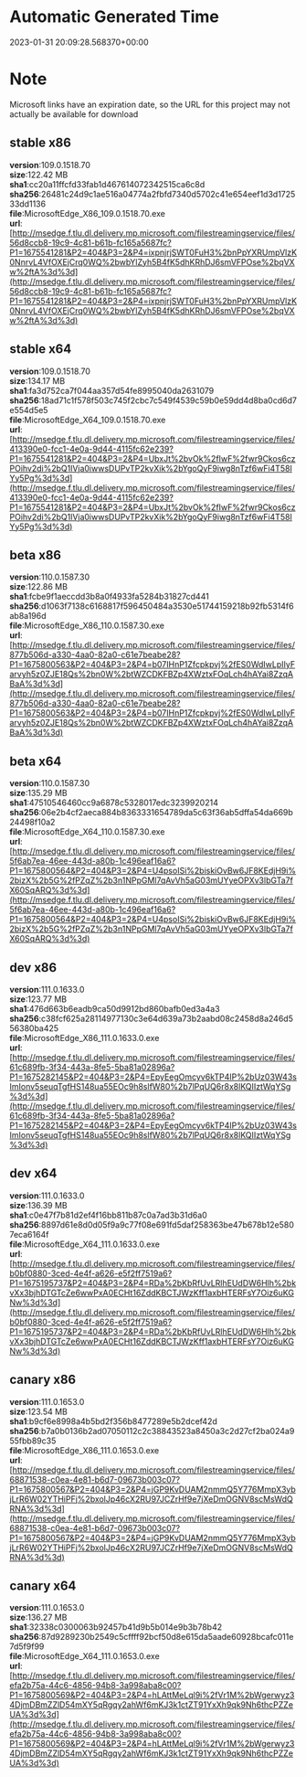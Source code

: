 # Automatic Generated Time
2023-01-31 20:09:28.568370+00:00

# Note
Microsoft links have an expiration date, so the URL for this project may not actually be available for download

## stable x86
**version**:109.0.1518.70  
**size**:122.42 MB  
**sha1**:cc20a11ffcfd33fab1d467614072342515ca6c8d  
**sha256**:26481c24d9c1ae516a04774a2fbfd7340d5702c41e654eef1d3d172533dd1136  
**file**:MicrosoftEdge_X86_109.0.1518.70.exe  
**url**:[http://msedge.f.tlu.dl.delivery.mp.microsoft.com/filestreamingservice/files/56d8ccb8-19c9-4c81-b61b-fc165a5687fc?P1=1675541281&P2=404&P3=2&P4=ixpnjrjSWT0FuH3%2bnPpYXRUmpVlzK0NnrvL4VfOXEjCrq0WQ%2bwbYlZyh5B4fK5dhKRhDJ6smVFPOse%2bqVXw%2ftA%3d%3d](http://msedge.f.tlu.dl.delivery.mp.microsoft.com/filestreamingservice/files/56d8ccb8-19c9-4c81-b61b-fc165a5687fc?P1=1675541281&P2=404&P3=2&P4=ixpnjrjSWT0FuH3%2bnPpYXRUmpVlzK0NnrvL4VfOXEjCrq0WQ%2bwbYlZyh5B4fK5dhKRhDJ6smVFPOse%2bqVXw%2ftA%3d%3d)  

## stable x64
**version**:109.0.1518.70  
**size**:134.17 MB  
**sha1**:fa3d752ca7f044aa357d54fe8995040da2631079  
**sha256**:18ad71c1f578f503c745f2cbc7c549f4539c59b0e59dd4d8ba0cd6d7e554d5e5  
**file**:MicrosoftEdge_X64_109.0.1518.70.exe  
**url**:[http://msedge.f.tlu.dl.delivery.mp.microsoft.com/filestreamingservice/files/413390e0-fcc1-4e0a-9d44-4115fc62e239?P1=1675541281&P2=404&P3=2&P4=UbxJt%2bvOk%2fIwF%2fwr9Ckos6czPOihv2di%2bQ1lVja0iwwsDUPvTP2kvXik%2bYgoQyF9iwg8nTzf6wFi4T58IYy5Pg%3d%3d](http://msedge.f.tlu.dl.delivery.mp.microsoft.com/filestreamingservice/files/413390e0-fcc1-4e0a-9d44-4115fc62e239?P1=1675541281&P2=404&P3=2&P4=UbxJt%2bvOk%2fIwF%2fwr9Ckos6czPOihv2di%2bQ1lVja0iwwsDUPvTP2kvXik%2bYgoQyF9iwg8nTzf6wFi4T58IYy5Pg%3d%3d)  

## beta x86
**version**:110.0.1587.30  
**size**:122.86 MB  
**sha1**:fcbe9f1aeccdd3b8a0f4933fa5284b31827cd441  
**sha256**:d1063f7138c6168817f596450484a3530e51744159218b92fb5314f6ab8a196d  
**file**:MicrosoftEdge_X86_110.0.1587.30.exe  
**url**:[http://msedge.f.tlu.dl.delivery.mp.microsoft.com/filestreamingservice/files/877b506d-a330-4aa0-82a0-c61e7beabe28?P1=1675800563&P2=404&P3=2&P4=b07IHnP1Zfcpkpvj%2fES0WdIwLpIIyFarvyh5z0ZJE18Qs%2bn0W%2btWZCDKFBZp4XWztxFOqLch4hAYai8ZzqABaA%3d%3d](http://msedge.f.tlu.dl.delivery.mp.microsoft.com/filestreamingservice/files/877b506d-a330-4aa0-82a0-c61e7beabe28?P1=1675800563&P2=404&P3=2&P4=b07IHnP1Zfcpkpvj%2fES0WdIwLpIIyFarvyh5z0ZJE18Qs%2bn0W%2btWZCDKFBZp4XWztxFOqLch4hAYai8ZzqABaA%3d%3d)  

## beta x64
**version**:110.0.1587.30  
**size**:135.29 MB  
**sha1**:47510546460cc9a6878c5328017edc3239920214  
**sha256**:06e2b4cf2aeca884b8363331654789da5c63f36ab5dffa54da669b24498f10a2  
**file**:MicrosoftEdge_X64_110.0.1587.30.exe  
**url**:[http://msedge.f.tlu.dl.delivery.mp.microsoft.com/filestreamingservice/files/5f6ab7ea-46ee-443d-a80b-1c496eaf16a6?P1=1675800564&P2=404&P3=2&P4=U4psoISi%2biskiOvBw6JF8KEdjH9i%2bizX%2b5G%2fPZqZ%2b3n1NPpGMl7qAvVh5aG03mUYyeOPXv3lbGTa7fX60SqARQ%3d%3d](http://msedge.f.tlu.dl.delivery.mp.microsoft.com/filestreamingservice/files/5f6ab7ea-46ee-443d-a80b-1c496eaf16a6?P1=1675800564&P2=404&P3=2&P4=U4psoISi%2biskiOvBw6JF8KEdjH9i%2bizX%2b5G%2fPZqZ%2b3n1NPpGMl7qAvVh5aG03mUYyeOPXv3lbGTa7fX60SqARQ%3d%3d)  

## dev x86
**version**:111.0.1633.0  
**size**:123.77 MB  
**sha1**:476d663b6eadb9ca50d9912bd860bafb0ed3a4a3  
**sha256**:c38fcf625a28114977130c3e64d639a73b2aabd08c2458d8a246d556380ba425  
**file**:MicrosoftEdge_X86_111.0.1633.0.exe  
**url**:[http://msedge.f.tlu.dl.delivery.mp.microsoft.com/filestreamingservice/files/61c689fb-3f34-443a-8fe5-5ba81a02896a?P1=1675282145&P2=404&P3=2&P4=EpyEegOmcyv6kTP4IP%2bUz03W43sImIonv5seuqTgfHS148ua55EOc9h8slfW80%2b7lPqUQ6r8x8lKQIIztWqYSg%3d%3d](http://msedge.f.tlu.dl.delivery.mp.microsoft.com/filestreamingservice/files/61c689fb-3f34-443a-8fe5-5ba81a02896a?P1=1675282145&P2=404&P3=2&P4=EpyEegOmcyv6kTP4IP%2bUz03W43sImIonv5seuqTgfHS148ua55EOc9h8slfW80%2b7lPqUQ6r8x8lKQIIztWqYSg%3d%3d)  

## dev x64
**version**:111.0.1633.0  
**size**:136.39 MB  
**sha1**:c0e47f7b81d2ef4f16bb811b87c0a7ad3b31d6a0  
**sha256**:8897d61e8d0d05f9a9c77f08e691fd5daf258363be47b678b12e5807eca6164f  
**file**:MicrosoftEdge_X64_111.0.1633.0.exe  
**url**:[http://msedge.f.tlu.dl.delivery.mp.microsoft.com/filestreamingservice/files/b0bf0880-3ced-4e4f-a626-e5f2ff7519a6?P1=1675195737&P2=404&P3=2&P4=RDa%2bKbRfUvLRlhEUdDW6Hlh%2bkvXx3bjhDTGTcZe6wwPxA0ECHt16ZddKBCTJWzKff1axbHTERFsY7Oiz6uKGNw%3d%3d](http://msedge.f.tlu.dl.delivery.mp.microsoft.com/filestreamingservice/files/b0bf0880-3ced-4e4f-a626-e5f2ff7519a6?P1=1675195737&P2=404&P3=2&P4=RDa%2bKbRfUvLRlhEUdDW6Hlh%2bkvXx3bjhDTGTcZe6wwPxA0ECHt16ZddKBCTJWzKff1axbHTERFsY7Oiz6uKGNw%3d%3d)  

## canary x86
**version**:111.0.1653.0  
**size**:123.54 MB  
**sha1**:b9cf6e8998a4b5bd2f356b8477289e5b2dcef42d  
**sha256**:b7a0b0136b2ad07050112c2c38843523a8450a3c2d27cf2ba024a955fbb89c35  
**file**:MicrosoftEdge_X86_111.0.1653.0.exe  
**url**:[http://msedge.f.tlu.dl.delivery.mp.microsoft.com/filestreamingservice/files/68871538-c0ea-4e81-b6d7-09673b003c07?P1=1675800567&P2=404&P3=2&P4=jGP9KvDUAM2nmmQ5Y776MmpX3ybjLrR6W02YTHiPFj%2bxolJp46cX2RU97JCZrHf9e7jXeDmOGNV8scMsWdQRNA%3d%3d](http://msedge.f.tlu.dl.delivery.mp.microsoft.com/filestreamingservice/files/68871538-c0ea-4e81-b6d7-09673b003c07?P1=1675800567&P2=404&P3=2&P4=jGP9KvDUAM2nmmQ5Y776MmpX3ybjLrR6W02YTHiPFj%2bxolJp46cX2RU97JCZrHf9e7jXeDmOGNV8scMsWdQRNA%3d%3d)  

## canary x64
**version**:111.0.1653.0  
**size**:136.27 MB  
**sha1**:32338c0300063b92457b41d9b5b014e9b3b78b42  
**sha256**:87d9289230b2549c5cffff92bcf50d8e615da5aade60928bcafc011e7d5f9f99  
**file**:MicrosoftEdge_X64_111.0.1653.0.exe  
**url**:[http://msedge.f.tlu.dl.delivery.mp.microsoft.com/filestreamingservice/files/efa2b75a-44c6-4856-94b8-3a998aba8c00?P1=1675800569&P2=404&P3=2&P4=hLAttMeLql9i%2fVr1M%2bWgerwyz34DjmDBmZZlD54mXY5qRgqy2ahWf6mKJ3k1ctZT91YxXh9qk9Nh6thcPZZeUA%3d%3d](http://msedge.f.tlu.dl.delivery.mp.microsoft.com/filestreamingservice/files/efa2b75a-44c6-4856-94b8-3a998aba8c00?P1=1675800569&P2=404&P3=2&P4=hLAttMeLql9i%2fVr1M%2bWgerwyz34DjmDBmZZlD54mXY5qRgqy2ahWf6mKJ3k1ctZT91YxXh9qk9Nh6thcPZZeUA%3d%3d)  

